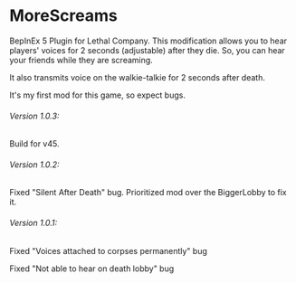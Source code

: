 # MoreScreams
BepInEx 5 Plugin for Lethal Company.
This modification allows you to hear players' voices for 2 seconds (adjustable) after they die.
So, you can hear your friends while they are screaming.

It also transmits voice on the walkie-talkie for 2 seconds after death.

It's my first mod for this game, so expect bugs.


###### Version 1.0.3:
Build for v45.


###### Version 1.0.2:
Fixed "Silent After Death" bug. Prioritized mod over the BiggerLobby to fix it.


###### Version 1.0.1:
Fixed "Voices attached to corpses permanently" bug

Fixed "Not able to hear on death lobby" bug
